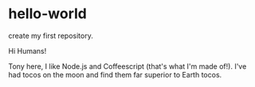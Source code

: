 # hello-world
create my first repository.

Hi Humans!

Tony here, I like Node.js and Coffeescript (that's what I'm made of!).
I've had tocos on the moon and find them far superior to Earth tocos.
